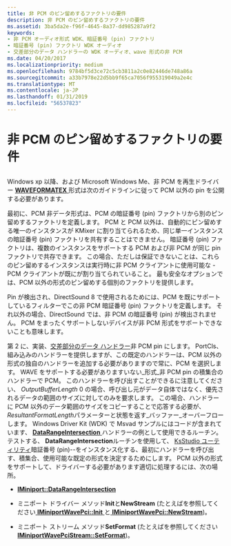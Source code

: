 ```yaml
---
title: 非 PCM のピン留めするファクトリの要件
description: 非 PCM のピン留めするファクトリの要件
ms.assetid: 3ba5da2e-f96f-4645-8a37-dd985287a9f2
keywords:
- 非 PCM オーディオ形式 WDK、暗証番号 (pin) ファクトリ
- 暗証番号 (pin) ファクトリ WDK オーディオ
- 交差部分のデータ ハンドラーの WDK オーディオ、wave 形式の非 PCM
ms.date: 04/20/2017
ms.localizationpriority: medium
ms.openlocfilehash: 9784bf5d3ce72c5cb3811a2c0e82446de748a86a
ms.sourcegitcommit: a33b7978e22d5bb9f65ca7056f955319049a2e4c
ms.translationtype: MT
ms.contentlocale: ja-JP
ms.lasthandoff: 01/31/2019
ms.locfileid: "56537823"
---
```

# <a name="requirements-for-a-non-pcm-pin-factory"></a>非 PCM のピン留めするファクトリの要件


## <span id="requirements_for_a_non_pcm_pin_factory"></span><span id="REQUIREMENTS_FOR_A_NON_PCM_PIN_FACTORY"></span>


Windows xp 以降、および Microsoft Windows Me、非 PCM を再生ドライバー [ **WAVEFORMATEX** ](https://msdn.microsoft.com/library/windows/hardware/ff538799)形式は次のガイドラインに従って PCM 以外の pin を公開する必要があります。

最初に、PCM 非データ形式は、PCM の暗証番号 (pin) ファクトリから別のピン留めするファクトリを定義します。 PCM と PCM 以外は、自動的にピン留めする唯一のインスタンスが KMixer に割り当てられるため、同じ単一インスタンスの暗証番号 (pin) ファクトリを共有することはできません。 暗証番号 (pin) ファクトリは、複数のインスタンスをサポートする PCM および非 PCM が同じ pin ファクトリで共存できます。 この場合、ただしは保証できないことは、これらのピン留めするインスタンスは実行時に非 PCM クライアントに使用可能な - PCM クライアントが既にが割り当てられていること。 最も安全なオプションでは、PCM 以外の形式のピン留めする個別のファクトリを提供します。

Pin が検出され、DirectSound 8 で使用されるためには、PCM を既にサポートしているフィルターでこの非 PCM 暗証番号 (pin) ファクトリを定義します。 それ以外の場合、DirectSound では、非 PCM の暗証番号 (pin) が検出されません。 PCM をまったくサポートしないデバイスが非 PCM 形式をサポートできないことも意味します。

第 2 に、実装、[交差部分のデータ ハンドラー](proprietary-data-intersection-handlers.md)非 PCM pin にします。 PortCls、組み込みのハンドラーを提供しますが、この既定のハンドラーは、PCM 以外の形式の独自のハンドラーを追加する必要がありますので常に、PCM を選択します。 WAVE をサポートする必要がありますいない\_形式\_非 PCM pin の積集合のハンドラーで PCM。 このハンドラーを呼び出すことができるに注意してください、 *OutputBufferLength* 0 の場合、呼び出し元がデータ自体ではなく、優先されるデータの範囲のサイズに対してのみを要求します。 この場合、ハンドラーに PCM 以外のデータ範囲のサイズをコピーすることで応答する必要が、 *ResultantFormatLength*パラメーターと状態を返す\_バッファー\_オーバーフローします。 Windows Driver Kit (WDK) で Msvad サンプルにはコードが含まれています、 [ **DataRangeIntersection** ](https://msdn.microsoft.com/library/windows/hardware/ff536764)ハンドラーの例として使用できるルーチン。 テストする、 **DataRangeIntersection**ルーチンを使用して、 [KsStudio ユーティリティ](ksstudio-utility.md)暗証番号 (pin)--をインスタンス化する、最初にハンドラーを呼び出す、積集合、使用可能な既定の形式を決定するためにします。 PCM 以外の形式をサポートして、ドライバーする必要があります適切に処理するには、次の場所。

-   [**IMiniport::DataRangeIntersection**](https://msdn.microsoft.com/library/windows/hardware/ff536764)

-   ミニポート ドライバー メソッド**Init**と**NewStream** (たとえばを参照してください[ **IMiniportWavePci::Init** ](https://msdn.microsoft.com/library/windows/hardware/ff536734)と[ **IMiniportWavePci::NewStream**](https://msdn.microsoft.com/library/windows/hardware/ff536735))。

-   ミニポート ストリーム メソッド**SetFormat** (たとえばを参照してください[ **IMiniportWavePciStream::SetFormat**](https://msdn.microsoft.com/library/windows/hardware/ff536732))。

 

 




